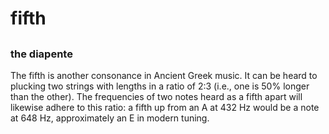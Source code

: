 <h1>fifth</h1>
<h2></h2>
<h3>the diapente</h3>

The fifth is another consonance in Ancient Greek music. It can be heard to plucking two strings with lengths in a ratio of 2:3 (i.e., one is 50% longer than the other). The frequencies of two notes heard as a fifth apart will likewise adhere to this ratio: a fifth up from an A at 432 Hz would be a note at 648 Hz, approximately an E in modern tuning.